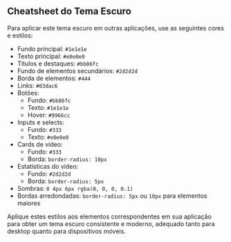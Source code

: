 ## Cheatsheet do Tema Escuro

Para aplicar este tema escuro em outras aplicações, use as seguintes cores e estilos:

- Fundo principal: `#1e1e1e`
- Texto principal: `#e0e0e0`
- Títulos e destaques: `#bb86fc`
- Fundo de elementos secundários: `#2d2d2d`
- Borda de elementos: `#444`
- Links: `#03dac6`
- Botões:
  - Fundo: `#bb86fc`
  - Texto: `#1e1e1e`
  - Hover: `#9966cc`
- Inputs e selects:
  - Fundo: `#333`
  - Texto: `#e0e0e0`
- Cards de vídeo:
  - Fundo: `#333`
  - Borda: `border-radius: 10px`
- Estatísticas do vídeo:
  - Fundo: `#2d2d2d`
  - Borda: `border-radius: 5px`
- Sombras: `0 4px 6px rgba(0, 0, 0, 0.1)`
- Bordas arredondadas: `border-radius: 5px` ou `10px` para elementos maiores

Aplique estes estilos aos elementos correspondentes em sua aplicação para obter um tema escuro consistente e moderno, adequado tanto para desktop quanto para dispositivos móveis.